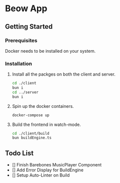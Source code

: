 # Beow App

## Getting Started

### Prerequisites

Docker needs to be installed on your system.

### Installation

1. Install all the packges on both the client and server.
   ```sh
   cd ./client
   bun i
   cd ../server
   bun i
   ```
2. Spin up the docker containers.
   ```sh
   docker-compose up
   ```
3. Build the frontend in watch-mode.
   ```sh
   cd ./client/build
   bun buildEngine.ts
   ```

## Todo List

- [] Finish Barebones MusicPlayer Component
- [] Add Error Display for BuildEngine
- [] Setup Auto-Linter on Build